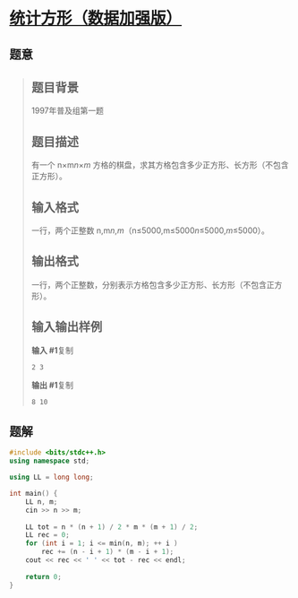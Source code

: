 #  [统计方形（数据加强版）](https://www.luogu.com.cn/problem/P2241)

## 题意

>   ## 题目背景
>
>   1997年普及组第一题
>
>   ## 题目描述
>
>   有一个 n×m*n*×*m* 方格的棋盘，求其方格包含多少正方形、长方形（不包含正方形）。
>
>   ## 输入格式
>
>   一行，两个正整数 n,m*n*,*m*（n≤5000,m≤5000*n*≤5000,*m*≤5000）。
>
>   ## 输出格式
>
>   一行，两个正整数，分别表示方格包含多少正方形、长方形（不包含正方形）。
>
>   ## 输入输出样例
>
>   **输入 #1**复制
>
>   ```
>   2 3
>   ```
>
>   **输出 #1**复制
>
>   ```
>   8 10
>   ```

## 题解



```c++
#include <bits/stdc++.h>
using namespace std;

using LL = long long;

int main() {
    LL n, m;
    cin >> n >> m;
    
    LL tot = n * (n + 1) / 2 * m * (m + 1) / 2;
    LL rec = 0;
    for (int i = 1; i <= min(n, m); ++ i )
        rec += (n - i + 1) * (m - i + 1);
    cout << rec << ' ' << tot - rec << endl;
    
    return 0;
}
```



```python3

```

